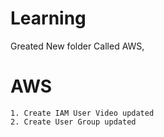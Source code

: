 # Learning
Greated New folder Called AWS, 

# AWS
    1. Create IAM User Video updated
    2. Create User Group updated
